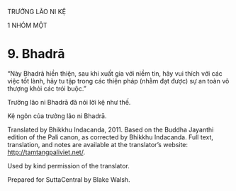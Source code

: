 TRƯỞNG LÃO NI KỆ

1 NHÓM MỘT

# 9\. Bhadrā

“Này Bhadrā hiền thiện, sau khi xuất gia với niềm tin, hãy vui thích với các việc tốt lành, hãy tu tập trong các thiện pháp (nhằm đạt được) sự an toàn vô thượng khỏi các trói buộc.”

Trưởng lão ni Bhadrā đã nói lời kệ như thế.

Kệ ngôn của trưởng lão ni Bhadrā.

Translated by Bhikkhu Indacanda, 2011. Based on the Buddha Jayanthi edition of the Pali canon, as corrected by Bhikkhu Indacanda. Full text, translation, and notes are available at the translator’s website: http://tamtangpaliviet.net/.

Used by kind permission of the translator.

Prepared for SuttaCentral by Blake Walsh.